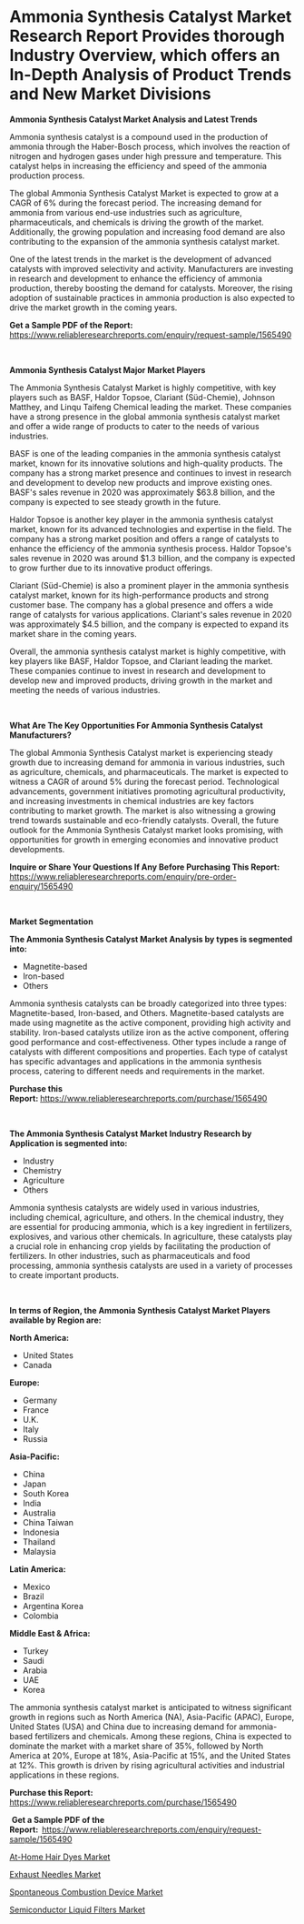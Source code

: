 <p><h1>Ammonia Synthesis Catalyst Market Research Report Provides thorough Industry Overview, which offers an In-Depth Analysis of Product Trends and New Market Divisions</h1></p><p><strong>Ammonia Synthesis Catalyst Market Analysis and Latest Trends</strong></p>
<p><p>Ammonia synthesis catalyst is a compound used in the production of ammonia through the Haber-Bosch process, which involves the reaction of nitrogen and hydrogen gases under high pressure and temperature. This catalyst helps in increasing the efficiency and speed of the ammonia production process.</p><p>The global Ammonia Synthesis Catalyst Market is expected to grow at a CAGR of 6% during the forecast period. The increasing demand for ammonia from various end-use industries such as agriculture, pharmaceuticals, and chemicals is driving the growth of the market. Additionally, the growing population and increasing food demand are also contributing to the expansion of the ammonia synthesis catalyst market.</p><p>One of the latest trends in the market is the development of advanced catalysts with improved selectivity and activity. Manufacturers are investing in research and development to enhance the efficiency of ammonia production, thereby boosting the demand for catalysts. Moreover, the rising adoption of sustainable practices in ammonia production is also expected to drive the market growth in the coming years.</p></p>
<p><strong>Get a Sample PDF of the Report:&nbsp;</strong> <a href="https://www.reliableresearchreports.com/enquiry/request-sample/1565490">https://www.reliableresearchreports.com/enquiry/request-sample/1565490</a></p>
<p>&nbsp;</p>
<p><strong>Ammonia Synthesis Catalyst Major Market Players</strong></p>
<p><p>The Ammonia Synthesis Catalyst Market is highly competitive, with key players such as BASF, Haldor Topsoe, Clariant (Süd-Chemie), Johnson Matthey, and Linqu Taifeng Chemical leading the market. These companies have a strong presence in the global ammonia synthesis catalyst market and offer a wide range of products to cater to the needs of various industries.</p><p>BASF is one of the leading companies in the ammonia synthesis catalyst market, known for its innovative solutions and high-quality products. The company has a strong market presence and continues to invest in research and development to develop new products and improve existing ones. BASF's sales revenue in 2020 was approximately $63.8 billion, and the company is expected to see steady growth in the future.</p><p>Haldor Topsoe is another key player in the ammonia synthesis catalyst market, known for its advanced technologies and expertise in the field. The company has a strong market position and offers a range of catalysts to enhance the efficiency of the ammonia synthesis process. Haldor Topsoe's sales revenue in 2020 was around $1.3 billion, and the company is expected to grow further due to its innovative product offerings.</p><p>Clariant (Süd-Chemie) is also a prominent player in the ammonia synthesis catalyst market, known for its high-performance products and strong customer base. The company has a global presence and offers a wide range of catalysts for various applications. Clariant's sales revenue in 2020 was approximately $4.5 billion, and the company is expected to expand its market share in the coming years.</p><p>Overall, the ammonia synthesis catalyst market is highly competitive, with key players like BASF, Haldor Topsoe, and Clariant leading the market. These companies continue to invest in research and development to develop new and improved products, driving growth in the market and meeting the needs of various industries.</p></p>
<p>&nbsp;</p>
<p><strong>What Are The Key Opportunities For Ammonia Synthesis Catalyst Manufacturers?</strong></p>
<p><p>The global Ammonia Synthesis Catalyst market is experiencing steady growth due to increasing demand for ammonia in various industries, such as agriculture, chemicals, and pharmaceuticals. The market is expected to witness a CAGR of around 5% during the forecast period. Technological advancements, government initiatives promoting agricultural productivity, and increasing investments in chemical industries are key factors contributing to market growth. The market is also witnessing a growing trend towards sustainable and eco-friendly catalysts. Overall, the future outlook for the Ammonia Synthesis Catalyst market looks promising, with opportunities for growth in emerging economies and innovative product developments.</p></p>
<p><strong>Inquire or Share Your Questions If Any Before Purchasing This Report:</strong> <a href="https://www.reliableresearchreports.com/enquiry/pre-order-enquiry/1565490">https://www.reliableresearchreports.com/enquiry/pre-order-enquiry/1565490</a></p>
<p>&nbsp;</p>
<p><strong>Market Segmentation</strong></p>
<p><strong>The Ammonia Synthesis Catalyst Market Analysis by types is segmented into:</strong></p>
<p><ul><li>Magnetite-based</li><li>Iron-based</li><li>Others</li></ul></p>
<p><p>Ammonia synthesis catalysts can be broadly categorized into three types: Magnetite-based, Iron-based, and Others. Magnetite-based catalysts are made using magnetite as the active component, providing high activity and stability. Iron-based catalysts utilize iron as the active component, offering good performance and cost-effectiveness. Other types include a range of catalysts with different compositions and properties. Each type of catalyst has specific advantages and applications in the ammonia synthesis process, catering to different needs and requirements in the market.</p></p>
<p><strong>Purchase this Report:&nbsp;</strong><a href="https://www.reliableresearchreports.com/purchase/1565490">https://www.reliableresearchreports.com/purchase/1565490</a></p>
<p>&nbsp;</p>
<p><strong>The Ammonia Synthesis Catalyst Market Industry Research by Application is segmented into:</strong></p>
<p><ul><li>Industry</li><li>Chemistry</li><li>Agriculture</li><li>Others</li></ul></p>
<p><p>Ammonia synthesis catalysts are widely used in various industries, including chemical, agriculture, and others. In the chemical industry, they are essential for producing ammonia, which is a key ingredient in fertilizers, explosives, and various other chemicals. In agriculture, these catalysts play a crucial role in enhancing crop yields by facilitating the production of fertilizers. In other industries, such as pharmaceuticals and food processing, ammonia synthesis catalysts are used in a variety of processes to create important products.</p></p>
<p>&nbsp;</p>
<p><strong>In terms of Region, the Ammonia Synthesis Catalyst Market Players available by Region are:</strong></p>
<p>
    <p> <strong> North America: </strong>
        <ul>
            <li>United States</li>
            <li>Canada</li>
        </ul>
        </p> 
    <p> <strong> Europe: </strong>
        <ul>
            <li>Germany</li>
            <li>France</li>
            <li>U.K.</li>
            <li>Italy</li>
            <li>Russia</li>
        </ul>
        </p> 
    <p> <strong> Asia-Pacific: </strong>
        <ul>
            <li>China</li>
            <li>Japan</li>
            <li>South Korea</li>
            <li>India</li>
            <li>Australia</li>
            <li>China Taiwan</li>
            <li>Indonesia</li>
            <li>Thailand</li>
            <li>Malaysia</li>
        </ul>
        </p> 
    <p> <strong> Latin America: </strong>
        <ul>
            <li>Mexico</li>
            <li>Brazil</li>
            <li>Argentina Korea</li>
            <li>Colombia</li>
        </ul>
        </p> 
    <p> <strong> Middle East & Africa: </strong>
        <ul>
            <li>Turkey</li>
            <li>Saudi</li>
            <li>Arabia</li>
            <li>UAE</li>
            <li>Korea</li>
        </ul>
    </p>
    </p>
<p><p>The ammonia synthesis catalyst market is anticipated to witness significant growth in regions such as North America (NA), Asia-Pacific (APAC), Europe, United States (USA) and China due to increasing demand for ammonia-based fertilizers and chemicals. Among these regions, China is expected to dominate the market with a market share of 35%, followed by North America at 20%, Europe at 18%, Asia-Pacific at 15%, and the United States at 12%. This growth is driven by rising agricultural activities and industrial applications in these regions.</p></p>
<p><strong>Purchase this Report: </strong><a href="https://www.reliableresearchreports.com/purchase/1565490">https://www.reliableresearchreports.com/purchase/1565490</a></p>
<p>&nbsp;<strong>Get a Sample PDF of the Report:&nbsp;&nbsp;</strong><a href="https://www.reliableresearchreports.com/enquiry/request-sample/1565490">https://www.reliableresearchreports.com/enquiry/request-sample/1565490</a></p>
<p><strong></strong></p>
<p><p><a href="https://funky-papaya-cf4.notion.site/Insights-into-At-Home-Hair-Dyes-Market-Size-Analysing-Market-Share-Trends-and-Growth-from-2024-to-7d78a0a1732144d4b6c17d39292aa769">At-Home Hair Dyes Market</a></p><p><a href="https://view.publitas.com/reportprime-1/exhaust-needles-market-challenges-opportunities-and-growth-drivers-and-major-market-players-forecasted-for-period-from-2023-2030/">Exhaust Needles Market</a></p><p><a href="https://view.publitas.com/reportprime-1/spontaneous-combustion-device-market-size-reflecting-a-forecast-till-2030-market-by-type-by-application-and-by-geography/">Spontaneous Combustion Device Market</a></p><p><a href="https://view.publitas.com/reportprime-1/semiconductor-liquid-filters-market-size-market-trends-and-growth-outlook-forecasted-for-period-from-2023-to-2030/">Semiconductor Liquid Filters Market</a></p></p>
